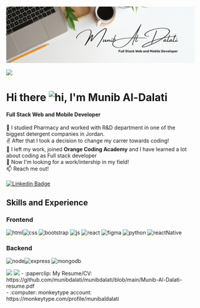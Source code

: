
![Full Stack Web and Mobile Developer](https://github.com/munibdalati/munibdalati/blob/main/Banner.png)

![](https://komarev.com/ghpvc/?username=munibdalati&style=for-the-badge)


# Hi there <img src="https://user-images.githubusercontent.com/1303154/88677602-1635ba80-d120-11ea-84d8-d263ba5fc3c0.gif" width="28px" height="28px" alt="hi">, I'm Munib Al-Dalati
#### Full Stack Web and Mobile Developer

👀 I studied Pharmacy and worked with R&D department in one of the biggest detergent companies in Jordan. <br />
:v:	After that I took a decision to change my carrer towards coding! <br />
🌱 I left my work, joined **Orange Coding Academy** and I have learned a lot about coding as Full stack developer  <br />
💞️ Now I'm looking for a work/intership in my field! <br />
📫 Reach me out! <br />
<br />
 [![Linkedin Badge](https://img.shields.io/badge/-Munib-0e76a8?style=flat&labelColor=0e76a8&logo=linkedin&logoColor=white)](https://www.linkedin.com/in/munib-dalati/)

## Skills and Experience

### Frontend

<img src='https://img.shields.io/badge/HTML5-E34F26?style=for-the-badge&logo=html5&logoColor=white' alt='html' height='40'><img src='https://img.shields.io/badge/CSS3-1572B6?style=for-the-badge&logo=css3&logoColor=white' alt='css' height='40'>
<img src='https://img.shields.io/badge/Bootstrap-563D7C?style=for-the-badge&logo=bootstrap&logoColor=white' alt='bootstrap' height='40'>
<img src='https://img.shields.io/badge/JavaScript-323330?style=for-the-badge&logo=javascript&logoColor=F7DF1E' alt='js' height='40'>
<img src='https://img.shields.io/badge/React-20232A?style=for-the-badge&logo=react&logoColor=61DAFB' alt='react' height='40'>
<img src='https://img.shields.io/badge/Figma-F24E1E?style=for-the-badge&logo=figma&logoColor=white' alt='figma' height='40'>
<img src='https://img.shields.io/badge/Python-FFD43B?style=for-the-badge&logo=python&logoColor=blue' alt='python' height='40'>
<img src='https://img.shields.io/badge/React_Native-20232A?style=for-the-badge&logo=react&logoColor=61DAFB' alt='reactNative' height='40'>





### Backend

<img src='https://img.shields.io/badge/Node.js-339933?style=for-the-badge&logo=nodedotjs&logoColor=white' alt='node' height='40'><img src='https://img.shields.io/badge/Express.js-000000?style=for-the-badge&logo=express&logoColor=white' alt='express' height='40'>
<img src='https://img.shields.io/badge/MongoDB-4EA94B?style=for-the-badge&logo=mongodb&logoColor=white' alt='mongodb' height='40'>

<img  src="https://github-readme-stats.vercel.app/api/top-langs/?username=munibdalati&layout=compact"/>
<img src="https://github-readme-stats.vercel.app/api?username=munibdalati&show_icons=true&theme=radical"/>
- :paperclip:  My Resume/CV:   https://github.com/munibdalati/munibdalati/blob/main/Munib-Al-Dalati-resume.pdf
  <br>
- :computer: monkeytype account:  https://monkeytype.com/profile/munibaldalati









